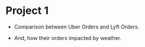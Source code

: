# Project 1

* Comparison between Uber Orders and Lyft Orders.

* And, how their orders impacted by weather. 
